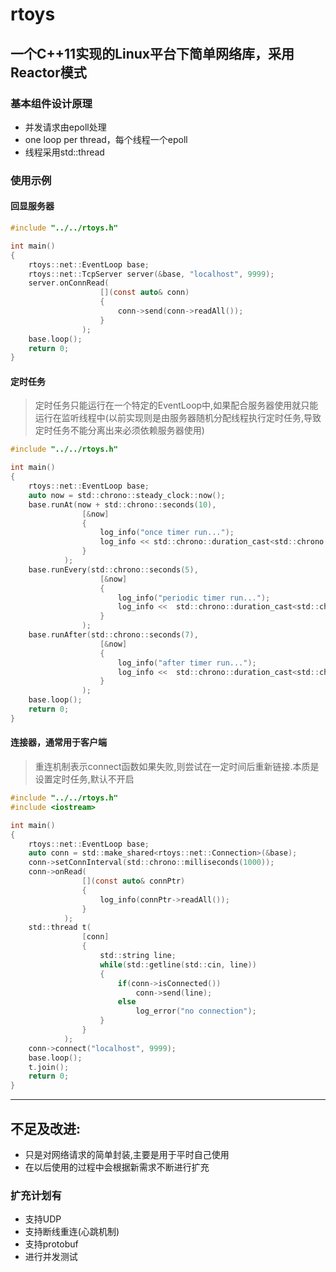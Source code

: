 # rtoys

## 一个C++11实现的Linux平台下简单网络库，采用Reactor模式

### 基本组件设计原理

* 并发请求由epoll处理
* one loop per thread，每个线程一个epoll
* 线程采用std::thread


### 使用示例

#### 回显服务器

```c
#include "../../rtoys.h"

int main()
{
    rtoys::net::EventLoop base;
    rtoys::net::TcpServer server(&base, "localhost", 9999);
    server.onConnRead(
                    [](const auto& conn)
                    {
                        conn->send(conn->readAll());
                    }
                );
    base.loop();
    return 0;
}
```

#### 定时任务

>定时任务只能运行在一个特定的EventLoop中,如果配合服务器使用就只能运行在监听线程中(以前实现则是由服务器随机分配线程执行定时任务,导致定时任务不能分离出来必须依赖服务器使用)

```c
#include "../../rtoys.h"

int main()
{
    rtoys::net::EventLoop base;
    auto now = std::chrono::steady_clock::now();
    base.runAt(now + std::chrono::seconds(10),
                [&now]
                {
                    log_info("once timer run...");
                    log_info << std::chrono::duration_cast<std::chrono::seconds>(std::chrono::steady_clock::now() - now).count(); 
                }
            );
    base.runEvery(std::chrono::seconds(5),
                    [&now]
                    {
                        log_info("periodic timer run...");
                        log_info <<  std::chrono::duration_cast<std::chrono::seconds>(std::chrono::steady_clock::now() - now).count();
                    }
                );
    base.runAfter(std::chrono::seconds(7),
                    [&now]
                    {
                        log_info("after timer run...");
                        log_info <<  std::chrono::duration_cast<std::chrono::seconds>(std::chrono::steady_clock::now() - now).count();
                    }
                );
    base.loop();
    return 0;
}
```

#### 连接器，通常用于客户端

>重连机制表示connect函数如果失败,则尝试在一定时间后重新链接.本质是设置定时任务,默认不开启

```c
#include "../../rtoys.h"
#include <iostream>

int main()
{
    rtoys::net::EventLoop base;
    auto conn = std::make_shared<rtoys::net::Connection>(&base);
    conn->setConnInterval(std::chrono::milliseconds(1000));
    conn->onRead(
                [](const auto& connPtr)
                {
                    log_info(connPtr->readAll());
                }
            );
    std::thread t(
                [conn]
                {
                    std::string line;
                    while(std::getline(std::cin, line))
                    {
                        if(conn->isConnected())
                            conn->send(line);
                        else
                            log_error("no connection");
                    }
                }
            );
    conn->connect("localhost", 9999);
    base.loop();
    t.join();
    return 0;
}
```

------

## 不足及改进:

* 只是对网络请求的简单封装,主要是用于平时自己使用
* 在以后使用的过程中会根据新需求不断进行扩充

### 扩充计划有

* 支持UDP
* 支持断线重连(心跳机制)
* 支持protobuf
* 进行并发测试